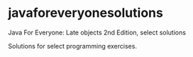 # javaforeveryonesolutions
Java For Everyone: Late objects 2nd Edition, select solutions

Solutions for select programming exercises. 
